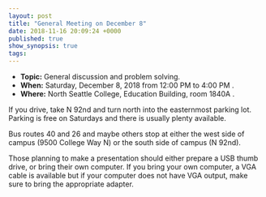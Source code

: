 ```yaml
---
layout: post
title: "General Meeting on December 8"
date: 2018-11-16 20:09:24 +0000
published: true
show_synopsis: true
tags:
---
```


* **Topic:** General discussion and problem solving.  
* **When:** Saturday, December 8, 2018 from 12:00 PM to 4:00 PM .
* **Where:** North Seattle College, Education Building, room 1840A .

If you drive, take N 92nd and turn north into the easternmost parking lot.  Parking is free on Saturdays and there is usually plenty available.

Bus routes 40 and 26 and maybe others stop at either the west side of campus (9500 College Way N) or the south side of campus (N 92nd).

Those planning to make a presentation should either prepare a USB thumb drive, or bring their own computer.  If you bring your own computer, a VGA cable is available but if your computer does not have VGA output, make sure to bring the appropriate adapter.
